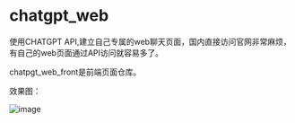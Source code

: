 # chatgpt_web

使用CHATGPT API,建立自己专属的web聊天页面，国内直接访问官网非常麻烦，有自己的web页面通过API访问就容易多了。

chatpgt_web_front是前端页面仓库。

效果图：

![image](https://user-images.githubusercontent.com/10266200/228228101-8ae8e66e-dfe3-4d23-81fa-df858dff7078.png)
